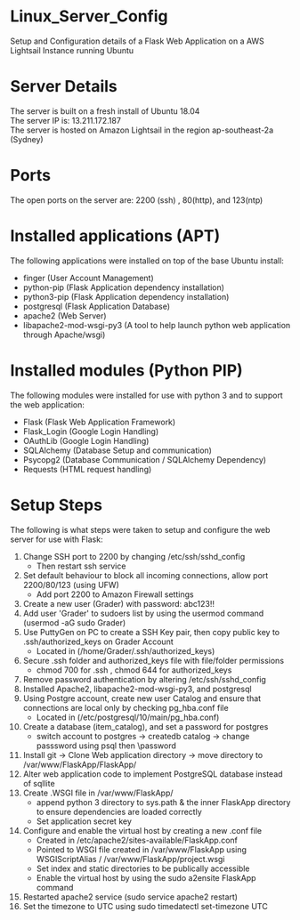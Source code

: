 # Linux_Server_Config
Setup and Configuration details of a Flask Web Application on a AWS Lightsail Instance running Ubuntu

# Server Details
The server is built on a fresh install of Ubuntu 18.04\
The server IP is: 13.211.172.187\
The server is hosted on Amazon Lightsail in the region ap-southeast-2a (Sydney)

# Ports
The open ports on the server are: 2200 (ssh) , 80(http), and 123(ntp)

# Installed applications (APT)
The following applications were installed on top of the base Ubuntu install:
- finger (User Account Management)
- python-pip (Flask Application dependency installation)
- python3-pip (Flask Application dependency installation)
- postgresql (Flask Application Database)
- apache2 (Web Server)
- libapache2-mod-wsgi-py3 (A tool to help launch python web application through Apache/wsgi)

# Installed modules (Python PIP)
The following modules were installed for use with python 3 and to support the web application: 
- Flask (Flask Web Application Framework)
- Flask_Login (Google Login Handling)
- OAuthLib (Google Login Handling)
- SQLAlchemy (Database Setup and communication)
- Psycopg2 (Database Communication / SQLAlchemy Dependency)
- Requests (HTML request handling)

# Setup Steps
The following is what steps were taken to setup and configure the web server for use with Flask:
1. Change SSH port to 2200 by changing /etc/ssh/sshd_config
    - Then restart ssh service 
2. Set default behaviour to block all incoming connections, allow port 2200/80/123 (using UFW)
    - Add port 2200 to Amazon Firewall settings
3. Create a new user (Grader) with password: abc123!!
4. Add user 'Grader' to sudoers list by using the usermod command (usermod -aG sudo Grader)
5. Use PuttyGen on PC to create a SSH Key pair, then copy public key to .ssh/authorized_keys on Grader Account  
    - Located in (/home/Grader/.ssh/authorized_keys)
6. Secure .ssh folder and authorized_keys file with file/folder permissions
    - chmod 700 for .ssh , chmod 644 for authorized_keys
7. Remove password authentication by altering /etc/ssh/sshd_config
8. Installed Apache2, libapache2-mod-wsgi-py3, and postgresql
9. Using Postgre account, create new user Catalog and ensure that connections are local only by checking pg_hba.conf file
    - Located in (/etc/postgresql/10/main/pg_hba.conf)
10. Create a database (item_catalog), and set a password for postgres
    - switch account to postgres -> createdb catalog -> change passsword using psql then \password
11. Install git -> Clone Web application directory -> move directory to /var/www/FlaskApp/FlaskApp/
12. Alter web application code to implement PostgreSQL database instead of sqllite
13. Create .WSGI file in /var/www/FlaskApp/
    - append python 3 directory to sys.path & the inner FlaskApp directory to ensure dependencies are loaded correctly
    - Set application secret key
14. Configure and enable the virtual host by creating a new .conf file
    - Created in /etc/apache2/sites-available/FlaskApp.conf
    - Pointed to WSGI file created in /var/www/FlaskApp using WSGIScriptAlias / /var/www/FlaskApp/project.wsgi
    - Set index and static directories to be publically accessible
    - Enable the virtual host by using the sudo a2ensite FlaskApp command
15. Restarted apache2 service (sudo service apache2 restart)
16. Set the timezone to UTC using sudo timedatectl set-timezone UTC




